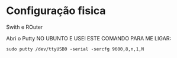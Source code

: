 # Configuração fisica
Swith e ROuter

Abri o Putty NO UBUNTO E USEI ESTE COMANDO PARA ME LIGAR:
```terminal
sudo putty /dev/ttyUSB0 -serial -sercfg 9600,8,n,1,N
```
